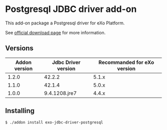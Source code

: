 # Postgresql JDBC driver add-on

This add-on package a Postgresql driver for eXo Platform.

See [official download page](https://jdbc.postgresql.org/) for more information.

## Versions

| Addon version | Jdbc Driver version | Recommanded for eXo version |
| ------------- | ------------------- | --------------------------- |
| 1.2.0         | 42.2.2              | 5.1.x                       |
| 1.1.0         | 42.1.4              | 5.0.x                       |
| 1.0.0         | 9.4.1208.jre7       | 4.4.x                       |

## Installing

```
$ ./addon install exo-jdbc-driver-postgresql
```
